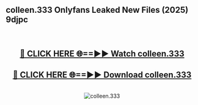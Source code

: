 <h2>colleen.333 Onlyfans Leaked New Files (2025) 9djpc</h2>
<br>
<div align="center">
<h2><a href="https://mediafiles.top/colleen.333&ref=git" rel="nofollow">🔴 CLICK HERE 🌐==►► Watch colleen.333</a></h2>
<h2><a href="https://mediafiles.top/colleen.333&ref=git" rel="nofollow">🔴 CLICK HERE 🌐==►► Download colleen.333</a></h2>
<br>
<a href="https://mediafiles.top/colleen.333&ref=git" rel="nofollow" data-target="animated-image.originalLink"><img src="https://i.ibb.co.com/xMMVF88/686577567.gif" alt="colleen.333" style="max-width: 100%; display: inline-block;" data-target="animated-image.originalImage"></a>
</div>
<br>
<br>